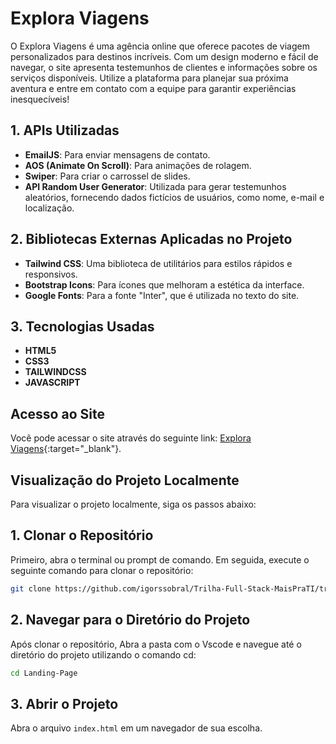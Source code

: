 # Explora Viagens

O Explora Viagens é uma agência online que oferece pacotes de viagem personalizados para destinos incríveis. Com um design moderno e fácil de navegar, o site apresenta testemunhos de clientes e informações sobre os serviços disponíveis. Utilize a plataforma para planejar sua próxima aventura e entre em contato com a equipe para garantir experiências inesquecíveis!

## 1. APIs Utilizadas

- **EmailJS**: Para enviar mensagens de contato.
- **AOS (Animate On Scroll)**: Para animações de rolagem.
- **Swiper**: Para criar o carrossel de slides.
- **API Random User Generator**: Utilizada para gerar testemunhos aleatórios, fornecendo dados fictícios de usuários, como nome, e-mail e localização.

## 2. Bibliotecas Externas Aplicadas no Projeto

- **Tailwind CSS**: Uma biblioteca de utilitários para estilos rápidos e responsivos.
- **Bootstrap Icons**: Para ícones que melhoram a estética da interface.
- **Google Fonts**: Para a fonte "Inter", que é utilizada no texto do site.

## 3. Tecnologias Usadas

- **HTML5**
- **CSS3**
- **TAILWINDCSS**
- **JAVASCRIPT**

## Acesso ao Site

Você pode acessar o site através do seguinte link: [Explora Viagens](https://trilha-full-stack-mais-pra-ti-explora-viagens.vercel.app/){:target="_blank"}.

## Visualização do Projeto Localmente

Para visualizar o projeto localmente, siga os passos abaixo:

## 1. Clonar o Repositório

Primeiro, abra o terminal ou prompt de comando. Em seguida, execute o seguinte comando para clonar o repositório:

```bash
git clone https://github.com/igorssobral/Trilha-Full-Stack-MaisPraTI/tree/main/Exercicios/Modulo03/Landing-Page
```

## 2. Navegar para o Diretório do Projeto
Após clonar o repositório, Abra a pasta com o Vscode e navegue até o diretório do projeto utilizando o comando cd:

```bash
cd Landing-Page
```

## 3. Abrir o Projeto
Abra o arquivo `index.html` em um navegador de sua escolha.



